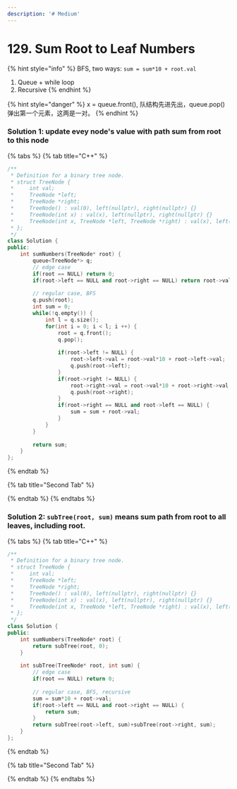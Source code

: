 ```yaml
---
description: '# Medium'
---
```


# 129. Sum Root to Leaf Numbers

{% hint style="info" %}
BFS, two ways: `sum = sum*10 + root.val`

1. Queue + while loop
2. Recursive
{% endhint %}

{% hint style="danger" %}
x = queue.front\(\), 队结构先进先出，queue.pop\(\) 弹出第一个元素，这两是一对。
{% endhint %}

### Solution 1:  update evey node's value with path sum from root to this node

{% tabs %}
{% tab title="C++" %}
```cpp
/**
 * Definition for a binary tree node.
 * struct TreeNode {
 *     int val;
 *     TreeNode *left;
 *     TreeNode *right;
 *     TreeNode() : val(0), left(nullptr), right(nullptr) {}
 *     TreeNode(int x) : val(x), left(nullptr), right(nullptr) {}
 *     TreeNode(int x, TreeNode *left, TreeNode *right) : val(x), left(left), right(right) {}
 * };
 */
class Solution {
public:
    int sumNumbers(TreeNode* root) {
        queue<TreeNode*> q;
        // edge case
        if(root == NULL) return 0;
        if(root->left == NULL and root->right == NULL) return root->val;
        
        // regular case, BFS
        q.push(root);
        int sum = 0;
        while(!q.empty()) {
            int l = q.size();
            for(int i = 0; i < l; i ++) {
                root = q.front();
                q.pop();
                
                if(root->left != NULL) {
                    root->left->val = root->val*10 + root->left->val;
                    q.push(root->left);
                }
                if(root->right != NULL) {
                    root->right->val = root->val*10 + root->right->val;
                    q.push(root->right);
                }
                if(root->right == NULL and root->left == NULL) {
                    sum = sum + root->val;
                }
            }
        }
        
        return sum;
    }
};
```
{% endtab %}

{% tab title="Second Tab" %}

{% endtab %}
{% endtabs %}

### Solution 2: `subTree(root, sum)` means sum path from root to all leaves, including root.

{% tabs %}
{% tab title="C++" %}
```cpp
/**
 * Definition for a binary tree node.
 * struct TreeNode {
 *     int val;
 *     TreeNode *left;
 *     TreeNode *right;
 *     TreeNode() : val(0), left(nullptr), right(nullptr) {}
 *     TreeNode(int x) : val(x), left(nullptr), right(nullptr) {}
 *     TreeNode(int x, TreeNode *left, TreeNode *right) : val(x), left(left), right(right) {}
 * };
 */
class Solution {
public:
    int sumNumbers(TreeNode* root) {
        return subTree(root, 0);
    }
    
    int subTree(TreeNode* root, int sum) {
        // edge case
        if(root == NULL) return 0;
        
        // regular case, BFS, recursive
        sum = sum*10 + root->val;
        if(root->left == NULL and root->right == NULL) {
            return sum;
        }
        return subTree(root->left, sum)+subTree(root->right, sum);        
    }
};
```
{% endtab %}

{% tab title="Second Tab" %}

{% endtab %}
{% endtabs %}

